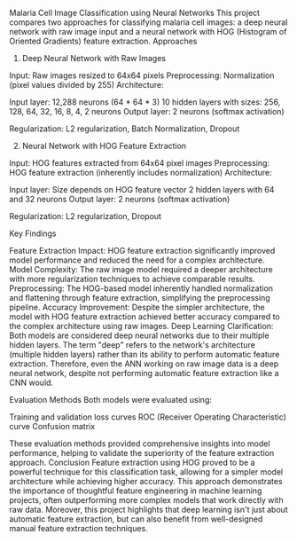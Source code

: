 Malaria Cell Image Classification using Neural Networks
This project compares two approaches for classifying malaria cell images: a deep neural network with raw image input and a neural network with HOG (Histogram of Oriented Gradients) feature extraction.
Approaches
1. Deep Neural Network with Raw Images

Input: Raw images resized to 64x64 pixels
Preprocessing: Normalization (pixel values divided by 255)
Architecture:

Input layer: 12,288 neurons (64 * 64 * 3)
10 hidden layers with sizes: 256, 128, 64, 32, 16, 8, 4, 2 neurons
Output layer: 2 neurons (softmax activation)


Regularization: L2 regularization, Batch Normalization, Dropout

2. Neural Network with HOG Feature Extraction

Input: HOG features extracted from 64x64 pixel images
Preprocessing: HOG feature extraction (inherently includes normalization)
Architecture:

Input layer: Size depends on HOG feature vector
2 hidden layers with 64 and 32 neurons
Output layer: 2 neurons (softmax activation)


Regularization: L2 regularization, Dropout

Key Findings

Feature Extraction Impact: HOG feature extraction significantly improved model performance and reduced the need for a complex architecture.
Model Complexity: The raw image model required a deeper architecture with more regularization techniques to achieve comparable results.
Preprocessing: The HOG-based model inherently handled normalization and flattening through feature extraction, simplifying the preprocessing pipeline.
Accuracy Improvement: Despite the simpler architecture, the model with HOG feature extraction achieved better accuracy compared to the complex architecture using raw images.
Deep Learning Clarification: Both models are considered deep neural networks due to their multiple hidden layers. The term "deep" refers to the network's architecture (multiple hidden layers) rather than its ability to perform automatic feature extraction. Therefore, even the ANN working on raw image data is a deep neural network, despite not performing automatic feature extraction like a CNN would.

Evaluation Methods
Both models were evaluated using:

Training and validation loss curves
ROC (Receiver Operating Characteristic) curve
Confusion matrix

These evaluation methods provided comprehensive insights into model performance, helping to validate the superiority of the feature extraction approach.
Conclusion
Feature extraction using HOG proved to be a powerful technique for this classification task, allowing for a simpler model architecture while achieving higher accuracy. This approach demonstrates the importance of thoughtful feature engineering in machine learning projects, often outperforming more complex models that work directly with raw data. Moreover, this project highlights that deep learning isn't just about automatic feature extraction, but can also benefit from well-designed manual feature extraction techniques.
